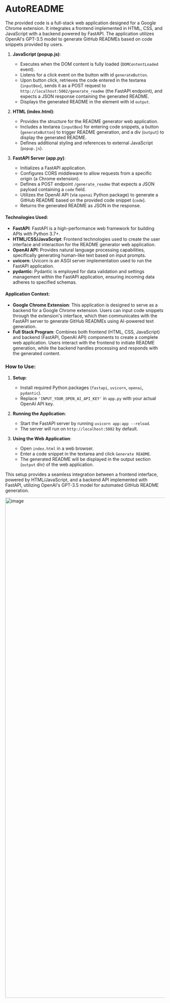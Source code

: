 # AutoREADME

The provided code is a full-stack web application designed for a Google Chrome extension. It integrates a frontend implemented in HTML, CSS, and JavaScript with a backend powered by FastAPI. The application utilizes OpenAI's GPT-3.5 model to generate GitHub READMEs based on code snippets provided by users.

1. **JavaScript (popup.js)**:
   - Executes when the DOM content is fully loaded (`DOMContentLoaded` event).
   - Listens for a click event on the button with id `generateButton`.
   - Upon button click, retrieves the code entered in the textarea (`inputBox`), sends it as a POST request to `http://localhost:5002/generate_readme` (the FastAPI endpoint), and expects a JSON response containing the generated README.
   - Displays the generated README in the element with id `output`.

2. **HTML (index.html)**:
   - Provides the structure for the README generator web application.
   - Includes a textarea (`inputBox`) for entering code snippets, a button (`generateButton`) to trigger README generation, and a div (`output`) to display the generated README.
   - Defines additional styling and references to external JavaScript (`popup.js`).

3. **FastAPI Server (app.py)**:
   - Initializes a FastAPI application.
   - Configures CORS middleware to allow requests from a specific origin (a Chrome extension).
   - Defines a POST endpoint `/generate_readme` that expects a JSON payload containing a `code` field.
   - Utilizes the OpenAI API (via `openai` Python package) to generate a GitHub README based on the provided code snippet (`code`).
   - Returns the generated README as JSON in the response.

#### Technologies Used:
- **FastAPI**: FastAPI is a high-performance web framework for building APIs with Python 3.7+.
- **HTML/CSS/JavaScript**: Frontend technologies used to create the user interface and interaction for the README generator web application.
- **OpenAI API**: Provides natural language processing capabilities, specifically generating human-like text based on input prompts.
- **uvicorn**: Uvicorn is an ASGI server implementation used to run the FastAPI application.
- **pydantic**: Pydantic is employed for data validation and settings management within the FastAPI application, ensuring incoming data adheres to specified schemas.

#### Application Context:
- **Google Chrome Extension**: This application is designed to serve as a backend for a Google Chrome extension. Users can input code snippets through the extension's interface, which then communicates with the FastAPI server to generate GitHub READMEs using AI-powered text generation.
- **Full Stack Program**: Combines both frontend (HTML, CSS, JavaScript) and backend (FastAPI, OpenAI API) components to create a complete web application. Users interact with the frontend to initiate README generation, while the backend handles processing and responds with the generated content.

### How to Use:
1. **Setup**:
   - Install required Python packages (`fastapi`, `uvicorn`, `openai`, `pydantic`).
   - Replace `'INPUT_YOUR_OPEN_AI_API_KEY'` in `app.py` with your actual OpenAI API key.

2. **Running the Application**:
   - Start the FastAPI server by running `uvicorn app:app --reload`.
   - The server will run on `http://localhost:5002` by default.

3. **Using the Web Application**:
   - Open `index.html` in a web browser.
   - Enter a code snippet in the textarea and click `Generate README`.
   - The generated README will be displayed in the output section (`output` div) of the web application.

This setup provides a seamless integration between a frontend interface, powered by HTML/JavaScript, and a backend API implemented with FastAPI, utilizing OpenAI's GPT-3.5 model for automated GitHub README generation.

<img width="1580" alt="image" src="https://github.com/iratansh/AutoREADME/assets/151393106/76bfcdd4-749e-4735-92c4-5d3a868d6153">
